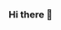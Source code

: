 ### Hi there 👋

<!--
**cameronmccallum/cameronmccallum** is a ✨ _special_ ✨ repository because its `README.md` (this file) appears on your GitHub profile.

- 🔭 I’m currently working on my Dev Ops class
- 🌱 I’m currently learning how the whole Github thing works
- ⚡ Fun fact: This fact is fun
-->
